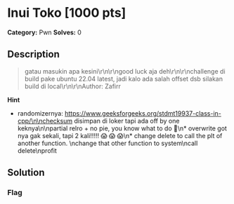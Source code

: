# Inui Toko [1000 pts]

**Category:** Pwn
**Solves:** 0

## Description
>gatau masukin apa kesini\r\n\r\ngood luck aja deh\r\n\r\nchallenge di build pake ubuntu 22.04 latest, jadi kalo ada salah offset dsb silakan build di local\r\n\r\nAuthor: Zafirr

**Hint**
* randomizernya: https://www.geeksforgeeks.org/stdmt19937-class-in-cpp/\n\nchecksum disimpan di loker tapi ada off by one keknya\n\npartial relro + no pie, you know what to do :eyes:\n* overwrite got nya gak sekali, tapi 2 kali!!!!! :scream: :scream: :scream:\n* change delete to call the plt of another function. \nchange that other function to system\ncall delete\nprofit

## Solution

### Flag

